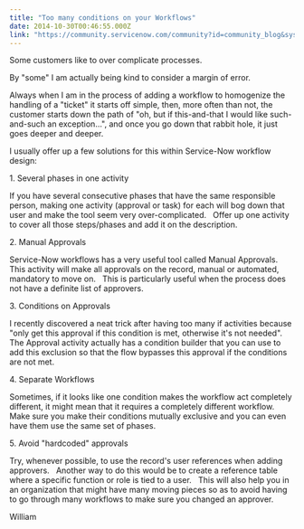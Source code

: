 ```yaml
---
title: "Too many conditions on your Workflows"
date: 2014-10-30T00:46:55.000Z
link: "https://community.servicenow.com/community?id=community_blog&sys_id=5b6d2e29dbd0dbc01dcaf3231f9619dd"
---
```

<p>Some customers like to over complicate processes.</p><p>By "some" I am actually being kind to consider a margin of error.</p><p></p><p>Always when I am in the process of adding a workflow to homogenize the handling of a "ticket" it starts off simple, then, more often than not, the customer starts down the path of "oh, but if this-and-that I would like such-and-such an exception...", and once you go down that rabbit hole, it just goes deeper and deeper.</p><p></p><p>I usually offer up a few solutions for this within Service-Now workflow design:</p><p></p><p>1. Several phases in one activity</p><p>If you have several consecutive phases that have the same responsible person, making one activity (approval or task) for each will bog down that user and make the tool seem very over-complicated.   Offer up one activity to cover all those steps/phases and add it on the description.</p><p></p><p>2. Manual Approvals</p><p>Service-Now workflows has a very useful tool called Manual Approvals.   This activity will make all approvals on the record, manual or automated, mandatory to move on.   This is particularly useful when the process does not have a definite list of approvers.</p><p></p><p>3. Conditions on Approvals</p><p>I recently discovered a neat trick after having too many if activities because "only get this approval if this condition is met, otherwise it's not needed".   The Approval activity actually has a condition builder that you can use to add this exclusion so that the flow bypasses this approval if the conditions are not met.</p><p></p><p>4. Separate Workflows</p><p>Sometimes, if it looks like one condition makes the workflow act completely different, it might mean that it requires a completely different workflow.   Make sure you make their conditions mutually exclusive and you can even have them use the same set of phases.</p><p></p><p>5. Avoid "hardcoded" approvals</p><p>Try, whenever possible, to use the record's user references when adding approvers.   Another way to do this would be to create a reference table where a specific function or role is tied to a user.   This will also help you in an organization that might have many moving pieces so as to avoid having to go through many workflows to make sure you changed an approver.</p><p></p><p>William</p>